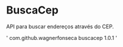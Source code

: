 # BuscaCep

API para buscar endereços através do CEP.

'
<dependency>
  <groupId>com.github.wagnerfonseca</groupId>
  <artifactId>buscacep</artifactId>
  <version>1.0.1</version>
</dependency>
'

